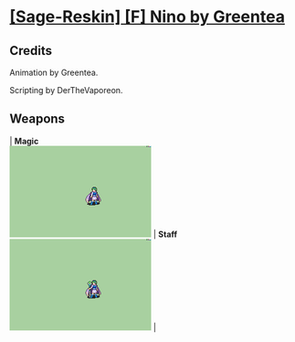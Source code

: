 # [\[Sage-Reskin\] \[F\] Nino by Greentea](./)
## Credits

Animation by Greentea.

Scripting by DerTheVaporeon.

## Weapons

| <b>Magic</b><br/><img alt="Magic animation" src="./6.%20Magic/Magic.gif"/> | <b>Staff</b><br/><img alt="Staff animation" src="./7.%20Staff/Staff.gif"/> |
